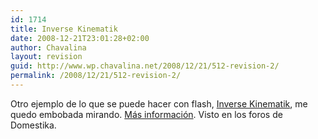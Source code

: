 ```yaml
---
id: 1714
title: Inverse Kinematik
date: 2008-12-21T23:01:28+02:00
author: Chavalina
layout: revision
guid: http://www.wp.chavalina.net/2008/12/21/512-revision-2/
permalink: /2008/12/21/512-revision-2/
---
```

Otro ejemplo de lo que se puede hacer con flash, <a href="http://www.chilloutzone.de/files/05062202.html" target="_blank">Inverse Kinematik</a>, me quedo embobada mirando. <a href="http://blog.andre-michelle.com/2005/flash-physics/" target="_blank">Más información</a>. Visto en los foros de Domestika.